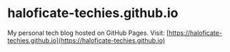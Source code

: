 # haloficate-techies.github.io

My personal tech blog hosted on GitHub Pages.
Visit: [https://haloficate-techies.github.io](https://haloficate-techies.github.io)

